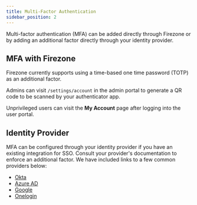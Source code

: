 ```yaml
---
title: Multi-Factor Authentication
sidebar_position: 2
---
```


Multi-factor authentication (MFA) can be added directly through Firezone
or by adding an additional factor directly through your identity provider.

## MFA with Firezone

Firezone currently supports using a time-based one time password
(TOTP) as an additional factor.

Admins can visit `/settings/account` in the admin portal to generate a
QR code to be scanned by your authenticator app.

Unprivileged users can visit the **My Account** page after logging into
the user portal.

## Identity Provider

MFA can be configured through your identity provider if you have an existing
integration for SSO. Consult your provider's documentation to enforce an
additional factor. We have included links to a few common providers below:

* [Okta](https://help.okta.com/en-us/Content/Topics/Security/mfa/mfa-home.htm)
* [Azure AD](https://docs.microsoft.com/en-us/azure/active-directory/authentication/concept-mfa-howitworks)
* [Google](https://support.google.com/a/answer/175197)
* [Onelogin](https://www.onelogin.com/getting-started/free-trial-plan/add-mfa)
